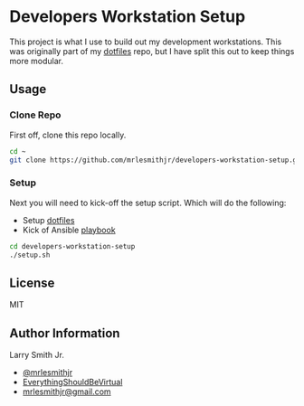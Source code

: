# Developers Workstation Setup

This project is what I use to build out my development workstations. This was
originally part of my [dotfiles](https://github.com/mrlesmithjr/dotfiles) repo,
but I have split this out to keep things more modular.

## Usage

### Clone Repo

First off, clone this repo locally.

```bash
cd ~
git clone https://github.com/mrlesmithjr/developers-workstation-setup.git --recurse-submodules
```

### Setup

Next you will need to kick-off the setup script. Which will do the following:

- Setup [dotfiles](https://github.com/mrlesmithjr/dotfiles)
- Kick of Ansible [playbook](ansible-install-os-packages.yml)

```bash
cd developers-workstation-setup
./setup.sh
```

## License

MIT

## Author Information

Larry Smith Jr.

- [@mrlesmithjr](https://www.twitter.com/mrlesmithjr)
- [EverythingShouldBeVirtual](http://everythingshouldbevirtual.com)
- [mrlesmithjr@gmail.com](mailto:mrlesmithjr@gmail.com)
